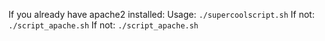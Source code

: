 If you already have apache2 installed:
Usage: ```./supercoolscript.sh```
If not:
```./script_apache.sh```
If not:
```./script_apache.sh```
